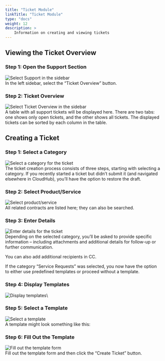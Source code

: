 ```yaml
---
title: "Ticket Module"
linkTitle: "Ticket Module"
type: "docs"
weight: 12
description: >
    Information on creating and viewing tickets
---
```


## Viewing the Ticket Overview

### Step 1: Open the Support Section

![Select Support in the sidebar](../img/ticket-modul/ae1.png)\
In the left sidebar, select the “Ticket Overview” button.

### Step 2: Ticket Overview

![Select Ticket Overview in the sidebar](../img/ticket-modul/ae2.png)\
A table with all support tickets will be displayed here. There are two tabs: one shows only open tickets, and the other shows all tickets. The displayed tickets can be sorted by each column in the table.

## Creating a Ticket

### Step 1: Select a Category

![Select a category for the ticket](../img/ticket-modul/ae3.png)\
The ticket creation process consists of three steps, starting with selecting a category. If you recently started a ticket but didn’t submit it (and navigated elsewhere in CloudHub), you’ll have the option to restore the draft.

### Step 2: Select Product/Service

![Select product/service](../img/ticket-modul/ae4.png)\
All related contracts are listed here; they can also be searched.

### Step 3: Enter Details

![Enter details for the ticket](../img/ticket-modul/ae5.png)\
Depending on the selected category, you’ll be asked to provide specific information – including attachments and additional details for follow-up or further communication.

You can also add additional recipients in CC.

If the category “Service Requests” was selected, you now have the option to either use predefined templates or proceed without a template.

### Step 4: Display Templates

![Display templates](../img/ticket-modul/ae6.png)\

### Step 5: Select a Template

![Select a template](../img/ticket-modul/ae7.png)\
A template might look something like this:

### Step 6: Fill Out the Template

![Fill out the template form](../img/ticket-modul/ae8.png)\
Fill out the template form and then click the “Create Ticket” button.